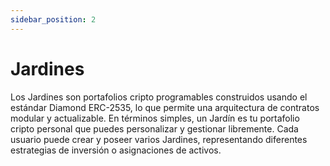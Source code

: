 ```yaml
---
sidebar_position: 2
---
```


# Jardines

Los Jardines son portafolios cripto programables construidos usando el estándar Diamond ERC-2535, lo que permite una arquitectura de contratos modular y actualizable. En términos simples, un Jardín es tu portafolio cripto personal que puedes personalizar y gestionar libremente. Cada usuario puede crear y poseer varios Jardines, representando diferentes estrategias de inversión o asignaciones de activos. 